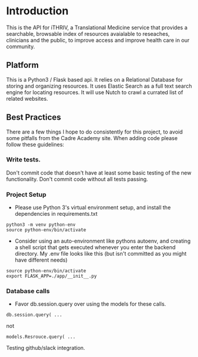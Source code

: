 # Introduction
This is the API for iTHRIV, a Translational Medicine service that
provides a searchable, browsable index of resources avaialable to
reseaches, clinicians and the public, to improve access and improve
health care in our community.

## Platform
This is a Python3 / Flask based api.
It relies on a Relational Database for storing and organizing
resources.  It uses Elastic Search as a full text search engine for
locating resources.  It will use Nutch to crawl a currated list of
related websites.


## Best Practices
There are a few things I hope to do consistently for this project,
to avoid some pitfalls from the Cadre Academy site.  When adding code
please follow these guidelines:

### Write tests.
Don't commit code that doesn't have at least some basic testing of the
new functionality.  Don't commit code without all tests passing.

### Project Setup
* Please use Python 3's virtual environment setup, and install the
dependencies in requirements.txt
```
python3 -m venv python-env
source python-env/bin/activate
```

* Consider using an auto-environment like pythons autoenv, and creating
a shell script that gets executed whenever you enter the backend directory.
My .env file looks like this (but isn't committed as you might have
different needs)
```
source python-env/bin/activate
export FLASK_APP=./app/__init__.py
```

### Database calls
* Favor db.session.query over using the models for these calls.
```
db.session.query( ...
```
not
```
models.Resrouce.query( ...
```

Testing github/slack integration.